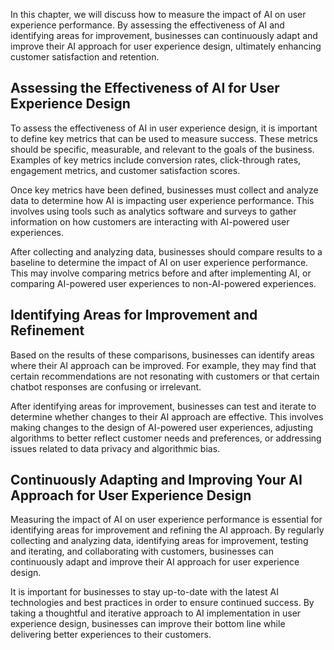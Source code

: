 
In this chapter, we will discuss how to measure the impact of AI on user experience performance. By assessing the effectiveness of AI and identifying areas for improvement, businesses can continuously adapt and improve their AI approach for user experience design, ultimately enhancing customer satisfaction and retention.

Assessing the Effectiveness of AI for User Experience Design
------------------------------------------------------------

To assess the effectiveness of AI in user experience design, it is important to define key metrics that can be used to measure success. These metrics should be specific, measurable, and relevant to the goals of the business. Examples of key metrics include conversion rates, click-through rates, engagement metrics, and customer satisfaction scores.

Once key metrics have been defined, businesses must collect and analyze data to determine how AI is impacting user experience performance. This involves using tools such as analytics software and surveys to gather information on how customers are interacting with AI-powered user experiences.

After collecting and analyzing data, businesses should compare results to a baseline to determine the impact of AI on user experience performance. This may involve comparing metrics before and after implementing AI, or comparing AI-powered user experiences to non-AI-powered experiences.

Identifying Areas for Improvement and Refinement
------------------------------------------------

Based on the results of these comparisons, businesses can identify areas where their AI approach can be improved. For example, they may find that certain recommendations are not resonating with customers or that certain chatbot responses are confusing or irrelevant.

After identifying areas for improvement, businesses can test and iterate to determine whether changes to their AI approach are effective. This involves making changes to the design of AI-powered user experiences, adjusting algorithms to better reflect customer needs and preferences, or addressing issues related to data privacy and algorithmic bias.

Continuously Adapting and Improving Your AI Approach for User Experience Design
-------------------------------------------------------------------------------

Measuring the impact of AI on user experience performance is essential for identifying areas for improvement and refining the AI approach. By regularly collecting and analyzing data, identifying areas for improvement, testing and iterating, and collaborating with customers, businesses can continuously adapt and improve their AI approach for user experience design.

It is important for businesses to stay up-to-date with the latest AI technologies and best practices in order to ensure continued success. By taking a thoughtful and iterative approach to AI implementation in user experience design, businesses can improve their bottom line while delivering better experiences to their customers.
